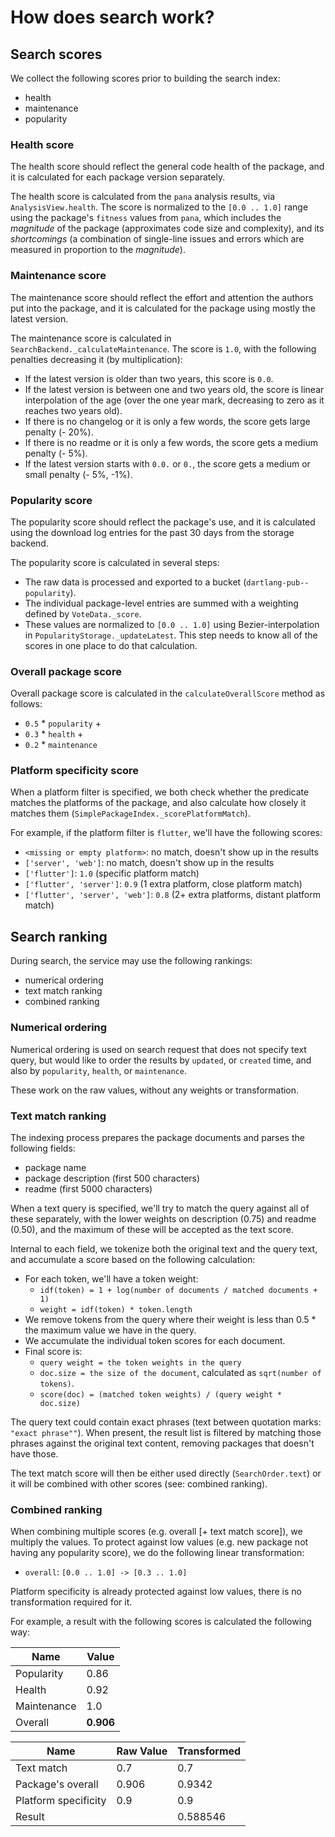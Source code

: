 # How does search work?

## Search scores

We collect the following scores prior to building the search index:
- health
- maintenance
- popularity

### Health score

The health score should reflect the general code health of the package,
and it is calculated for each package version separately.

The health score is calculated from the `pana` analysis results, via
`AnalysisView.health`. The score is normalized to the `[0.0 .. 1.0]`
range using the package's `fitness` values from `pana`, which includes
the *magnitude* of the package (approximates code size and complexity),
and its *shortcomings* (a combination of single-line issues and errors
which are measured in proportion to the *magnitude*). 

### Maintenance score

The maintenance score should reflect the effort and attention the authors
put into the package, and it is calculated for the package using mostly the
latest version. 

The maintenance score is calculated in `SearchBackend._calculateMaintenance`.
The score is `1.0`, with the following penalties decreasing it (by multiplication):

- If the latest version is older than two years, this score is `0.0`.
- If the latest version is between one and two years old, the score is linear interpolation of the age (over the one year mark, decreasing to zero as it reaches two years old).
- If there is no changelog or it is only a few words, the score gets large penalty (- 20%).
- If there is no readme or it is only a few words, the score gets a medium penalty (- 5%).
- If the latest version starts with `0.0.` or `0.`, the score gets a medium or small penalty (- 5%, -1%).

### Popularity score

The popularity score should reflect the package's use, and it is calculated
using the download log entries for the past 30 days from the storage backend.

The popularity score is calculated in several steps:

- The raw data is processed and exported to a bucket (`dartlang-pub--popularity`).
- The individual package-level entries are summed with a weighting defined by `VoteData._score`.
- These values are normalized to `[0.0 .. 1.0]` using Bezier-interpolation in
  `PopularityStorage._updateLatest`. This step needs to know all of the scores
  in one place to do that calculation.

### Overall package score

Overall package score is calculated in the `calculateOverallScore` method as follows:

- `0.5` * `popularity` +
- `0.3` * `health` +
- `0.2` * `maintenance`

### Platform specificity score

When a platform filter is specified, we both check whether the predicate
matches the platforms of the package, and also calculate how closely it
matches them (`SimplePackageIndex._scorePlatformMatch`).

For example, if the platform filter is `flutter`, we'll have the following scores:

- `<missing or empty platform>`: no match, doesn't show up in the results
- `['server', 'web']`: no match, doesn't show up in the results
- `['flutter']`: `1.0` (specific platform match)
- `['flutter', 'server']`: `0.9` (1 extra platform, close platform match)
- `['flutter', 'server', 'web']`: `0.8` (2+ extra platforms, distant platform match)

## Search ranking

During search, the service may use the following rankings:

- numerical ordering
- text match ranking
- combined ranking

### Numerical ordering

Numerical ordering is used on search request that does not specify text query, but
would like to order the results by `updated`, or `created` time, and also by
`popularity`, `health`, or `maintenance`. 

These work on the raw values, without any weights or transformation.

### Text match ranking

The indexing process prepares the package documents and parses the following fields:

- package name
- package description (first 500 characters)
- readme (first 5000 characters)

When a text query is specified, we'll try to match the query against all of these
separately, with the lower weights on description (0.75) and readme (0.50), and
the maximum of these will be accepted as the text score.

Internal to each field, we tokenize both the original text and the query text,
and accumulate a score based on the following calculation:

- For each token, we'll have a token weight:
  - `idf(token) = 1 + log(number of documents / matched documents + 1)`
  - `weight = idf(token) * token.length`
- We remove tokens from the query where their weight is less than 0.5 * the maximum value we have in the query.
- We accumulate the individual token scores for each document.
- Final score is:
  - `query weight = the token weights in the query`
  - `doc.size = the size of the document`, calculated as `sqrt(number of tokens)`.
  - `score(doc) = (matched token weights) / (query weight * doc.size)`

The query text could contain exact phrases (text between quotation marks:
`"exact phrase""`). When present, the result list is filtered by matching
those phrases against the original text content, removing packages that doesn't
have those.

The text match score will then be either used directly (`SearchOrder.text`) or it
will be combined with other scores (see: combined ranking).

### Combined ranking

When combining multiple scores (e.g. overall \[+ text match score]),
we multiply the values. To protect against low values (e.g. new package not having any popularity
score), we do the following linear transformation:

- `overall`: `[0.0 .. 1.0] -> [0.3 .. 1.0]`

Platform specificity is already protected against low values, there is no
transformation required for it.

For example, a result with the following scores is calculated the following way:

| Name | Value |
| --- | --- |
| Popularity | 0.86 |
| Health | 0.92 |
| Maintenance | 1.0 |
| Overall | **0.906** |

| Name | Raw Value | Transformed | 
| --- | --- | --- | 
| Text match | 0.7 | 0.7 | 
| Package's overall | 0.906 | 0.9342 | 
| Platform specificity | 0.9 | 0.9 |
| Result |  | 0.588546 | 
